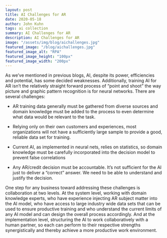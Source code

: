 ```yaml
---
layout: post
title: AI Challenges for AR
date: 2020-05-18
author: John Kuhn
tags: ai collection
summary: AI Challenges for AR
description: AI Challenges for AR
image: "/assets/img/blog/aichallenges.jpg"
featured_image: "/blog/aichallenges.jpg"
featured_image_alt: "RPA"
featured_image_height: "100px"
featured_image_width: "200px"
---
```


As we’ve mentioned in previous blogs, AI, despite its power, efficiencies and potential, has some decided weaknesses.  Additionally, training AI for AR isn’t the relatively straight forward process of “point and shoot” the way picture and graphic pattern recognition is for neural networks.  There are several challenges:

- AR training data generally must be gathered from diverse sources and domain knowledge must be added to the process to even determine what data would be relevant to the task. 

- Relying only on their own customers and experiences, most organizations will not have a sufficiently large sample to provide a good, reliable data set for training.

- Current AI, as implemented in neural nets, relies on statistics, so domain knowledge must be carefully incorporated into the decision model to prevent false correlations

- Any AR/credit decision must be accountable.  It’s not sufficient for the AI just to deliver a “correct” answer.  We need to be able to understand and justify the decision.

One step for any business toward addressing these challenges is collaboration at two levels.   At the system level, working with domain knowledge experts, who have experience injecting AR subject matter into the AI model, who have access to large industry wide data sets that can be used to ensure productive training and who understand the current limits of any AI model and can design the overall process accordingly.  And at the implementation level, structuring the AI to work collaboratively with a human partner, so each can perform to their respective strengths synergistically and thereby achieve a more productive work environment.  




